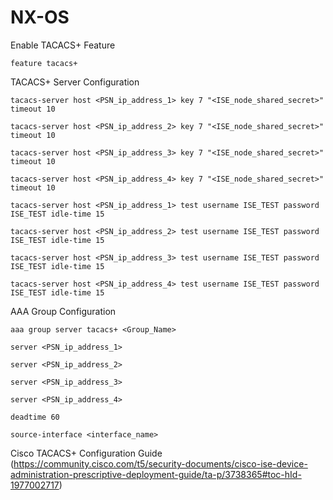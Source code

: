 # NX-OS

Enable TACACS+ Feature
```
feature tacacs+
```

TACACS+ Server Configuration
```
tacacs-server host <PSN_ip_address_1> key 7 "<ISE_node_shared_secret>" timeout 10

tacacs-server host <PSN_ip_address_2> key 7 "<ISE_node_shared_secret>" timeout 10

tacacs-server host <PSN_ip_address_3> key 7 "<ISE_node_shared_secret>" timeout 10

tacacs-server host <PSN_ip_address_4> key 7 "<ISE_node_shared_secret>" timeout 10

tacacs-server host <PSN_ip_address_1> test username ISE_TEST password ISE_TEST idle-time 15

tacacs-server host <PSN_ip_address_2> test username ISE_TEST password ISE_TEST idle-time 15

tacacs-server host <PSN_ip_address_3> test username ISE_TEST password ISE_TEST idle-time 15

tacacs-server host <PSN_ip_address_4> test username ISE_TEST password ISE_TEST idle-time 15
```
AAA Group Configuration
```
aaa group server tacacs+ <Group_Name>

server <PSN_ip_address_1>

server <PSN_ip_address_2>

server <PSN_ip_address_3>

server <PSN_ip_address_4>

deadtime 60

source-interface <interface_name>
```

Cisco TACACS+ Configuration Guide (https://community.cisco.com/t5/security-documents/cisco-ise-device-administration-prescriptive-deployment-guide/ta-p/3738365#toc-hId-1977002717)

